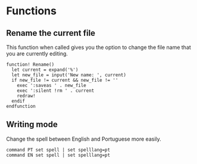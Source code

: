 # Functions

## Rename the current file

This function when called gives you the option to change the file name that you
are currently editing.

```vim
function! Rename()
  let current = expand('%')
  let new_file = input('New name: ', current)
  if new_file != current && new_file != ''
    exec ':saveas ' . new_file
    exec ':silent !rm ' . current
    redraw!
  endif
endfunction
```

## Writing mode

Change the spell between English and Portuguese more easily.

```vim
command PT set spell | set spelllang=pt
command EN set spell | set spelllang=pt
```


